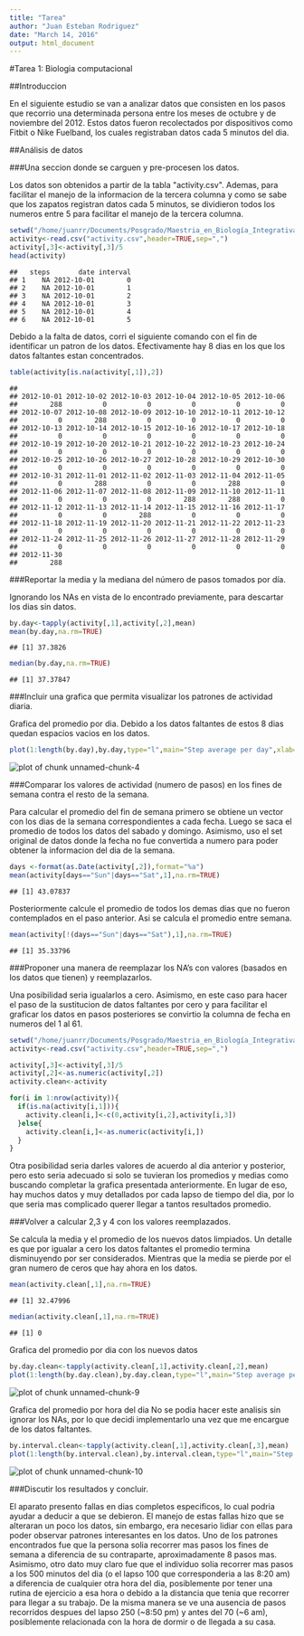 ```yaml
---
title: "Tarea"
author: "Juan Esteban Rodriguez"
date: "March 14, 2016"
output: html_document
---
```


#Tarea 1: Biologia computacional

##Introduccion

En el siguiente estudio se van a analizar datos que consisten en los pasos que recorrio una determinada persona
entre los meses de octubre y de noviembre del 2012. Estos datos fueron recolectados por dispositivos como Fitbit o 
Nike Fuelband, los cuales registraban datos cada 5 minutos del dia.

##Análisis de datos

###Una seccion donde se carguen y pre-procesen los datos.

Los datos son obtenidos a partir de la tabla "activity.csv". Ademas, para facilitar el manejo de la informacion
de la tercera columna y como se sabe que los zapatos registran datos cada 5 minutos, se dividieron todos los numeros
entre 5 para facilitar el manejo de la tercera columna.


```r
setwd("/home/juanrr/Documents/Posgrado/Maestria_en_Biología_Integrativa/Módulos/Computacional_I/Fernanda")
activity<-read.csv("activity.csv",header=TRUE,sep=",")
activity[,3]<-activity[,3]/5
head(activity)
```

```
##   steps       date interval
## 1    NA 2012-10-01        0
## 2    NA 2012-10-01        1
## 3    NA 2012-10-01        2
## 4    NA 2012-10-01        3
## 5    NA 2012-10-01        4
## 6    NA 2012-10-01        5
```

Debido a la falta de datos, corri el siguiente comando con el fin de identificar un patron de los datos.
Efectivamente hay 8 dias en los que los datos faltantes estan concentrados.


```r
table(activity[is.na(activity[,1]),2])
```

```
## 
## 2012-10-01 2012-10-02 2012-10-03 2012-10-04 2012-10-05 2012-10-06 
##        288          0          0          0          0          0 
## 2012-10-07 2012-10-08 2012-10-09 2012-10-10 2012-10-11 2012-10-12 
##          0        288          0          0          0          0 
## 2012-10-13 2012-10-14 2012-10-15 2012-10-16 2012-10-17 2012-10-18 
##          0          0          0          0          0          0 
## 2012-10-19 2012-10-20 2012-10-21 2012-10-22 2012-10-23 2012-10-24 
##          0          0          0          0          0          0 
## 2012-10-25 2012-10-26 2012-10-27 2012-10-28 2012-10-29 2012-10-30 
##          0          0          0          0          0          0 
## 2012-10-31 2012-11-01 2012-11-02 2012-11-03 2012-11-04 2012-11-05 
##          0        288          0          0        288          0 
## 2012-11-06 2012-11-07 2012-11-08 2012-11-09 2012-11-10 2012-11-11 
##          0          0          0        288        288          0 
## 2012-11-12 2012-11-13 2012-11-14 2012-11-15 2012-11-16 2012-11-17 
##          0          0        288          0          0          0 
## 2012-11-18 2012-11-19 2012-11-20 2012-11-21 2012-11-22 2012-11-23 
##          0          0          0          0          0          0 
## 2012-11-24 2012-11-25 2012-11-26 2012-11-27 2012-11-28 2012-11-29 
##          0          0          0          0          0          0 
## 2012-11-30 
##        288
```

###Reportar la media y la mediana del número de pasos tomados por día.

Ignorando los NAs en vista de lo encontrado previamente, para descartar los dias sin datos.


```r
by.day<-tapply(activity[,1],activity[,2],mean)
mean(by.day,na.rm=TRUE)
```

```
## [1] 37.3826
```

```r
median(by.day,na.rm=TRUE)
```

```
## [1] 37.37847
```

###Incluir una grafica que permita visualizar los patrones de actividad diaria.

Grafica del promedio por dia.
Debido a los datos faltantes de estos 8 dias quedan espacios vacios en los datos.


```r
plot(1:length(by.day),by.day,type="l",main="Step average per day",xlab="Days",ylab="Step average")
```

![plot of chunk unnamed-chunk-4](figure/unnamed-chunk-4-1.png) 

###Comparar los valores de actividad (numero de pasos) en los fines de semana contra el resto de la semana.

Para calcular el promedio del fin de semana primero se obtiene un vector con los dias de la semana
correspondientes a cada fecha. Luego se saca el promedio de todos los datos del sabado y domingo.
Asimismo, uso el set original de datos donde la fecha no fue convertida a numero para poder obtener
la informacion del dia de la semana.


```r
days <-format(as.Date(activity[,2]),format="%a")
mean(activity[days=="Sun"|days=="Sat",1],na.rm=TRUE)
```

```
## [1] 43.07837
```

Posteriormente calcule el promedio de todos los demas dias que no fueron contemplados en el paso anterior.
Asi se calcula el promedio entre semana.


```r
mean(activity[!(days=="Sun"|days=="Sat"),1],na.rm=TRUE)
```

```
## [1] 35.33796
```

###Proponer una manera de reemplazar los NA’s con valores (basados en los datos que tienen) y reemplazarlos.

Una posibilidad seria igualarlos a cero.
Asimismo, en este caso para hacer el paso de la sustitucion de datos faltantes por cero y para facilitar
el graficar los datos en pasos posteriores se convirtio la columna de fecha en numeros del 1 al 61.


```r
setwd("/home/juanrr/Documents/Posgrado/Maestria_en_Biología_Integrativa/Módulos/Computacional_I/Fernanda")
activity<-read.csv("activity.csv",header=TRUE,sep=",")

activity[,3]<-activity[,3]/5
activity[,2]<-as.numeric(activity[,2])
activity.clean<-activity

for(i in 1:nrow(activity)){
  if(is.na(activity[i,1])){
    activity.clean[i,]<-c(0,activity[i,2],activity[i,3])
  }else{
    activity.clean[i,]<-as.numeric(activity[i,])
  }
}
```

Otra posibilidad seria darles valores de acuerdo al dia anterior y posterior, pero esto seria adecuado si solo se tuvieran
los promedios y medias como buscando completar la grafica presentada anteriormente. En lugar de eso, hay muchos datos y muy
detallados por cada lapso de tiempo del dia, por lo que seria mas complicado querer llegar a tantos resultados promedio.

###Volver a calcular 2,3 y 4 con los valores reemplazados.

Se calcula la media y el promedio de los nuevos datos limpiados. Un detalle es que por igualar a cero los
datos faltantes el promedio termina disminuyendo por ser considerados. Mientras que la media se pierde por
el gran numero de ceros que hay ahora en los datos.


```r
mean(activity.clean[,1],na.rm=TRUE)
```

```
## [1] 32.47996
```

```r
median(activity.clean[,1],na.rm=TRUE)
```

```
## [1] 0
```

Grafica del promedio por dia con los nuevos datos


```r
by.day.clean<-tapply(activity.clean[,1],activity.clean[,2],mean)
plot(1:length(by.day.clean),by.day.clean,type="l",main="Step average per day",xlab="Days",ylab="Step average")
```

![plot of chunk unnamed-chunk-9](figure/unnamed-chunk-9-1.png) 

Grafica del promedio por hora del dia
No se podia hacer este analisis sin ignorar los NAs, por lo que decidi implementarlo una vez que me encargue de los datos faltantes.


```r
by.interval.clean<-tapply(activity.clean[,1],activity.clean[,3],mean)
plot(1:length(by.interval.clean),by.interval.clean,type="l",main="Step average throughout the day",xlab="5 minute intervals",ylab="Step average")
```

![plot of chunk unnamed-chunk-10](figure/unnamed-chunk-10-1.png) 

###Discutir los resultados y concluir.

El aparato presento fallas en dias completos especificos, lo cual podria ayudar a deducir a que se debieron. 
El manejo de estas fallas hizo que se alteraran un poco los datos, sin embargo, era necesario lidiar con ellas
para poder observar patrones interesantes en los datos. Uno de los patrones encontrados fue que la persona
solia recorrer mas pasos los fines de semana a diferencia de su contraparte, aproximadamente 8 pasos mas.
Asimismo, otro dato muy claro fue que el individuo solia recorrer mas pasos a los 500 minutos del dia (o el
lapso 100 que corresponderia a las 8:20 am) a diferencia de cualquier otra hora del dia, posiblemente por
tener una rutina de ejercicio a esa hora o debido a la distancia que tenia que recorrer para llegar a su 
trabajo.
De la misma manera se ve una ausencia de pasos recorridos despues del lapso 250 (~8:50 pm) y antes del 70 
(~6 am), posiblemente relacionada con la hora de dormir o de llegada a su casa.

